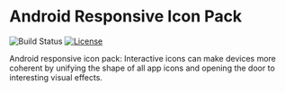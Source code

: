 # Android Responsive Icon Pack


![Build Status](https://travis-ci.com/YahiaAngelo/ProjectKarma.svg?token=yFduMLnycQ4NCCzJTete&branch=master)
[![License](https://img.shields.io/badge/license-GNU-blue.svg)](https://www.gnu.org/licenses/)

Android responsive icon pack: Interactive icons can make devices more coherent by unifying the shape of all app icons and opening the door to interesting visual effects.



